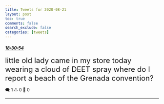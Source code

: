 ```yaml
---
title: Tweets for 2020-08-21
layout: post
toc: true
comments: false
search_exclude: false
categories: [tweets]
---
```



#### <a href = "https://twitter.com/deepfates/status/1296968050726625281">*18:30:54*</a>

<font size="5">little old lady came in my store today wearing a cloud of DEET spray  where do I report a beach of the Grenada convention?</font>



🗨️ 1 ♺ 0 🤍  0   

---
    
            
